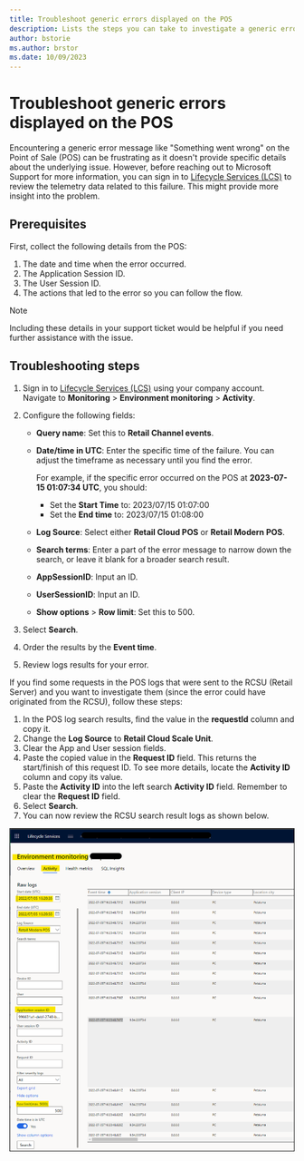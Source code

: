 ```yaml
---
title: Troubleshoot generic errors displayed on the POS
description: Lists the steps you can take to investigate a generic error displayed on the POS in Dynamics 365 Commerce.
author: bstorie
ms.author: brstor
ms.date: 10/09/2023
---
```

# Troubleshoot generic errors displayed on the POS

Encountering a generic error message like "Something went wrong" on the Point of Sale (POS) can be frustrating as it doesn't provide specific details about the underlying issue. However, before reaching out to Microsoft Support for more information, you can sign in to [Lifecycle Services (LCS)](https://lcs.dynamics.com/Logon/Index) to review the telemetry data related to this failure. This might provide more insight into the problem.

## Prerequisites

First, collect the following details from the POS:

1. The date and time when the error occurred.
2. The Application Session ID.
3. The User Session ID.
4. The actions that led to the error so you can follow the flow.

> [!NOTE]
> Including these details in your support ticket would be helpful if you need further assistance with the issue.

## Troubleshooting steps

1. Sign in to [Lifecycle Services (LCS)](https://lcs.dynamics.com/Logon/Index) using your company account. Navigate to **Monitoring** > **Environment monitoring** > **Activity**.

2. Configure the following fields:

     - **Query name**: Set this to **Retail Channel events**.
     - **Date/time in UTC**: Enter the specific time of the failure. You can adjust the timeframe as necessary until you find the error.

       For example, if the specific error occurred on the POS at **2023-07-15 01:07:34 UTC**, you should:

       - Set the **Start Time** to: 2023/07/15 01:07:00  
       - Set the **End time** to: 2023/07/15 01:08:00

     - **Log Source**: Select either **Retail Cloud POS** or **Retail Modern POS**.
     - **Search terms**: Enter a part of the error message to narrow down the search, or leave it blank for a broader search result.
     - **AppSessionID**: Input an ID.
     - **UserSessionID**: Input an ID.
     - **Show options** > **Row limit**: Set this to 500.

3. Select **Search**.
4. Order the results by the **Event time**.
5. Review logs results for your error.

If you find some requests in the POS logs that were sent to the RCSU (Retail Server) and you want to investigate them (since the error could have originated from the RCSU), follow these steps:

1. In the POS log search results, find the value in the **requestId** column and copy it.
2. Change the **Log Source** to **Retail Cloud Scale Unit**.
3. Clear the App and User session fields.
4. Paste the copied value in the **Request ID** field. This returns the start/finish of this request ID. To see more details, locate the **Activity ID** column and copy its value.
5. Paste the **Activity ID** into the left search **Activity ID** field. Remember to clear the **Request ID** field.
6. Select **Search**.
7. You can now review the RCSU search result logs as shown below.

![Image showing Environment Monitoring Search results](Example-of-environment-monitoring-search-results.png)
